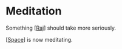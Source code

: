 # Meditation

Something [[Raj]] should take more seriously.

[[Space]] is now meditating.

[//begin]: # "Autogenerated link references for markdown compatibility"
[Raj]: Raj "Raj"
[Space]: Space "Space"
[//end]: # "Autogenerated link references"